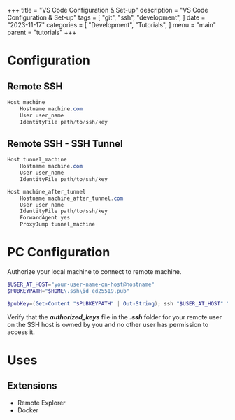 +++
title = "VS Code Configuration & Set-up"
description = "VS Code Configuration & Set-up"
tags = [
    "git",
    "ssh",
    "development",
]
date = "2023-11-17"
categories = [
    "Development",
    "Tutorials",
]
menu = "main"
parent = "tutorials"
+++

# Configuration
## Remote SSH 
```powershell
Host machine
    Hostname machine.com
    User user_name
    IdentityFile path/to/ssh/key
```

## Remote SSH - SSH Tunnel
```powershell
Host tunnel_machine
    Hostname machine.com
    User user_name
    IdentityFile path/to/ssh/key

Host machine_after_tunnel
    Hostname machine_after_tunnel.com
    User user_name
    IdentityFile path/to/ssh/key
    ForwardAgent yes
    ProxyJump tunnel_machine
```

# PC Configuration
Authorize your local machine to connect to remote machine.

```powershell
$USER_AT_HOST="your-user-name-on-host@hostname"
$PUBKEYPATH="$HOME\.ssh\id_ed25519.pub"

$pubKey=(Get-Content "$PUBKEYPATH" | Out-String); ssh "$USER_AT_HOST" "mkdir -p ~/.ssh && chmod 700 ~/.ssh && echo '${pubKey}' >> ~/.ssh/authorized_keys && chmod 600 ~/.ssh/authorized_keys"
```
Verify that the ***authorized_keys*** file in the ***.ssh*** folder for your remote user on the SSH host is owned by you and no other user has permission to access it.

# Uses
## Extensions
- Remote Explorer
- Docker
